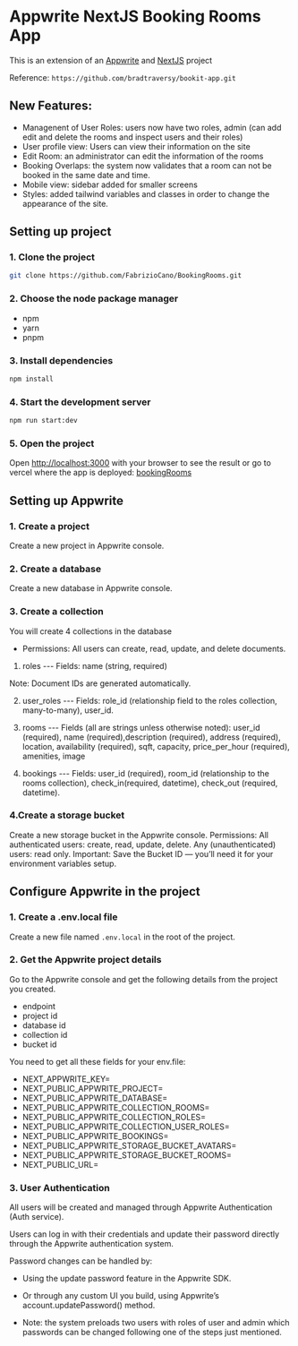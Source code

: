 # Appwrite NextJS Booking Rooms App

This is an extension of an [Appwrite](https://appwrite.io) and [NextJS](https://nextjs.org/) project

Reference: ``https://github.com/bradtraversy/bookit-app.git``

## New Features:
- Managenent of User Roles: users now have two roles, admin (can add edit and delete the rooms and inspect users and their roles)
- User profile view: Users can view their information on the site
- Edit Room: an administrator can edit the information of the rooms
- Booking Overlaps: the system now validates that a room can not be booked in the same date and time.
- Mobile view: sidebar added for smaller screens
- Styles: added tailwind variables and classes in order to change the appearance of the site.

## Setting up project

### 1. Clone the project

```bash
git clone https://github.com/FabrizioCano/BookingRooms.git
```

### 2. Choose the node package manager

- npm
- yarn
- pnpm


### 3. Install dependencies

```bash
npm install
```

### 4. Start the development server

```bash
npm run start:dev
```

### 5. Open the project

Open [http://localhost:3000](http://localhost:3000) with your browser to see the result or go to vercel where the app is deployed: [bookingRooms](https://booking-rooms-jhgqjrckg-fabrizio-canos-projects.vercel.app/)


## Setting up Appwrite

### 1. Create a project

Create a new project in Appwrite console.

### 2. Create a database

Create a new database in Appwrite console.

### 3. Create a collection

You will create 4 collections in the database
- Permissions:
    All users can create, read, update, and delete documents.

1) roles --- Fields: name (string, required)

Note: Document IDs are generated automatically.

2) user_roles --- Fields: role_id (relationship field to the roles collection, many-to-many), user_id.



3) rooms --- Fields (all are strings unless otherwise noted): user_id (required), name (required),description (required), address (required), location, availability (required), sqft, capacity, price_per_hour (required), amenities, image


4) bookings --- Fields: user_id (required), room_id (relationship to the rooms collection), check_in(required, datetime), check_out (required, datetime).

### 4.Create a storage bucket
Create a new storage bucket in the Appwrite console.
Permissions:
All authenticated users: create, read, update, delete.
Any (unauthenticated) users: read only.
Important:
Save the Bucket ID — you’ll need it for your environment variables setup.

## Configure Appwrite in the project

### 1. Create a .env.local file

Create a new file named `.env.local` in the root of the project.


### 2. Get the Appwrite project details
Go to the Appwrite console and get the following details from the project you created.

- endpoint
- project id
- database id
- collection id
- bucket id

You need to get all these fields for your env.file:
- NEXT_APPWRITE_KEY=
- NEXT_PUBLIC_APPWRITE_PROJECT=
- NEXT_PUBLIC_APPWRITE_DATABASE=
- NEXT_PUBLIC_APPWRITE_COLLECTION_ROOMS=
- NEXT_PUBLIC_APPWRITE_COLLECTION_ROLES=
- NEXT_PUBLIC_APPWRITE_COLLECTION_USER_ROLES=
- NEXT_PUBLIC_APPWRITE_BOOKINGS=
- NEXT_PUBLIC_APPWRITE_STORAGE_BUCKET_AVATARS=
- NEXT_PUBLIC_APPWRITE_STORAGE_BUCKET_ROOMS=
- NEXT_PUBLIC_URL=


### 3. User Authentication
All users will be created and managed through Appwrite Authentication (Auth service).

Users can log in with their credentials and update their password directly through the Appwrite authentication system.

Password changes can be handled by:

- Using the update password feature in the Appwrite SDK.

- Or through any custom UI you build, using Appwrite’s account.updatePassword() method.

- Note: the system preloads two users with roles of user and admin which passwords can be changed following one of the steps just mentioned.
